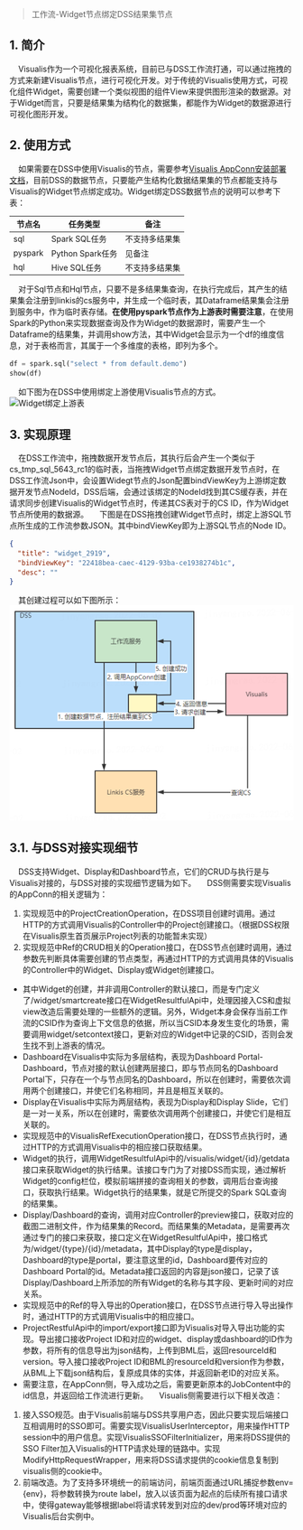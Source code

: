 > 工作流-Widget节点绑定DSS结果集节点

## 1. 简介

&nbsp;&nbsp;&nbsp;&nbsp;Visualis作为一个可视化报表系统，目前已与DSS工作流打通，可以通过拖拽的方式来新建Visualis节点，进行可视化开发。对于传统的Visualis使用方式，可视化组件Widget，需要创建一个类似视图的组件View来提供图形渲染的数据源。对于Widget而言，只要是结果集为结构化的数据集，都能作为Widget的数据源进行可视化图形开发。

## 2. 使用方式
&nbsp;&nbsp;&nbsp;&nbsp;如果需要在DSS中使用Visualis的节点，需要参考[Visualis AppConn安装部署文档]()，目前DSS的数据节点，只要能产生结构化数据结果集的节点都能支持与Visualis的Widget节点绑定成功。Widget绑定DSS数据节点的说明可以参考下表：

|节点名|任务类型|备注|
|-----|-----|-----|
|sql|Spark SQL任务|不支持多结果集|
|pyspark|Python Spark任务|见备注|
|hql|Hive SQL任务|不支持多结果集|

&nbsp;&nbsp;&nbsp;&nbsp;对于Sql节点和Hql节点，只要不是多结果集查询，在执行完成后，其产生的结果集会注册到linkis的cs服务中，并生成一个临时表，其Dataframe结果集会注册到服务中，作为临时表存储。**在使用pyspark节点作为上游表时需要注意**，在使用Spark的Python来实现数据查询及作为Widget的数据源时，需要产生一个Dataframe的结果集，并调用show方法，其中Widget会显示为一个df的维度信息，对于表格而言，其属于一个多维度的表格，即列为多个。
```python
df = spark.sql("select * from default.demo")
show(df)
```
&nbsp;&nbsp;&nbsp;&nbsp;如下图为在DSS中使用绑定上游使用Visualis节点的方式。
![Widget绑定上游表]()

## 3. 实现原理
&nbsp;&nbsp;&nbsp;&nbsp;在DSS工作流中，拖拽数据开发节点后，其执行后会产生一个类似于cs_tmp_sql_5643_rc1的临时表，当拖拽Widget节点绑定数据开发节点时，在DSS工作流Json中，会设置Widegt节点的Json配置bindViewKey为上游绑定数据开发节点NodeId，DSS后端，会通过该绑定的NodeId找到其CS缓存表，并在请求同步创建Visualis的Widget节点时，传递其CS表对于的CS ID，作为Widget节点所使用的数据源。
&nbsp;&nbsp;&nbsp;&nbsp;下图是在DSS拖拽创建Widget节点时，绑定上游SQL节点所生成的工作流参数JSON。其中bindViewKey即为上游SQL节点的Node ID。
```json
{
  "title": "widget_2919",
  "bindViewKey": "22418bea-caec-4129-93ba-ce1938274b1c",
  "desc": ""
}
```
&nbsp;&nbsp;&nbsp;&nbsp;其创建过程可以如下图所示：
![绑定数据节点](../images/sql_databind.png)

## 3.1. 与DSS对接实现细节
&nbsp;&nbsp;&nbsp;&nbsp;DSS支持Widget、Display和Dashboard节点，它们的CRUD与执行是与Visualis对接的，与DSS对接的实现细节逻辑为如下。
&nbsp;&nbsp;&nbsp;&nbsp;DSS侧需要实现Visualis的AppConn的相关逻辑为：
1. 实现规范中的ProjectCreationOperation，在DSS项目创建时调用。通过HTTP的方式调用Visualis的Controller中的Project创建接口。（根据DSS权限在Visualis原生首页展示Project列表的功能暂未实现）
2. 实现规范中Ref的CRUD相关的Operation接口，在DSS节点创建时调用，通过参数先判断具体需要创建的节点类型，再通过HTTP的方式调用具体的Visualis的Controller中的Widget、Display或Widget创建接口。
  * 其中Widget的创建，并非调用Controller的默认接口，而是专门定义了/widget/smartcreate接口在WidgetResultfulApi中，处理因接入CS和虚拟view改造后需要处理的一些额外的逻辑。另外，Widget本身会保存当前工作流的CSID作为查询上下文信息的依据，所以当CSID本身发生变化的场景，需要调用widget/setcontext接口，更新对应的Widget中记录的CSID，否则会发生找不到上游表的情况。
  * Dashboard在Visualis中实际为多层结构，表现为Dashboard Portal-Dashboard，节点对接的默认创建两层接口，即与节点同名的Dashboard Portal下，只存在一个与节点同名的Dashboard，所以在创建时，需要依次调用两个创建接口，并使它们名称相同，并且是相互关联的。
  * Display在Visualis中实际为两层结构，表现为Display和Display Slide，它们是一对一关系，所以在创建时，需要依次调用两个创建接口，并使它们是相互关联的。
  * 实现规范中的VisualisRefExecutionOperation接口，在DSS节点执行时，通过HTTP的方式调用Visualis中的相应接口获取结果。
  * Widget的执行，调用WidgetResultfulApi中的/visualis/widget/{id}/getdata接口来获取Widget的执行结果。该接口专门为了对接DSS而实现，通过解析Widget的config栏位，模拟前端拼接的查询相关的参数，调用后台查询接口，获取执行结果。Widget执行的结果集，就是它所提交的Spark SQL查询的结果集。
  * Display/Dashboard的查询，调用对应Controller的preview接口，获取对应的截图二进制文件，作为结果集的Record。而结果集的Metadata，是需要再次通过专门的接口来获取，接口定义在WidgetResultfulApi中，接口格式为/widget/{type}/{id}/metadata，其中Display的type是display，Dashboard的type是portal，要注意这里的id，Dashboard要传对应的Dashboard Portal的id。Metadata接口返回的内容是json接口，记录了该Display/Dashboard上所添加的所有Widget的名称与其字段、更新时间的对应关系。
  * 实现规范中的Ref的导入导出的Operation接口，在DSS节点进行导入导出操作时，通过HTTP的方式调用Visualis中的相应接口。
  * ProjectRestfulApi中的import/export接口即为Visualis对导入导出功能的实现。导出接口接收Project ID和对应的widget、display或dashboard的ID作为参数，将所有的信息导出为json结构，上传到BML后，返回resourceId和version。导入接口接收Project ID和BML的resourceId和version作为参数，从BML上下载json结构后，复原成具体的实体，并返回新老ID的对应关系。
 *	需要注意，在AppConn侧，导入成功之后，需要更新原本的JobContent中的id信息，并返回给工作流进行更新。
&nbsp;&nbsp;&nbsp;&nbsp;Visualis侧需要进行以下相关改造：
1. 接入SSO规范。由于Visualis前端与DSS共享用户态，因此只要实现后端接口互相调用时的SSO即可。需要实现VisualisUserInterceptor，用来操作HTTP session中的用户信息。实现VisualisSSOFilterInitializer，用来将DSS提供的SSO Filter加入Visualis的HTTP请求处理的链路中。实现ModifyHttpRequestWrapper，用来将DSS请求提供的cookie信息复制到visualis侧的cookie中。
2. 前端改造。为了支持多环境统一的前端访问，前端页面通过URL捕捉参数env={env}，将参数转换为route label，放入以该页面为起点的后续所有接口请求中，使得gateway能够根据label将请求转发到对应的dev/prod等环境对应的Visualis后台实例中。
